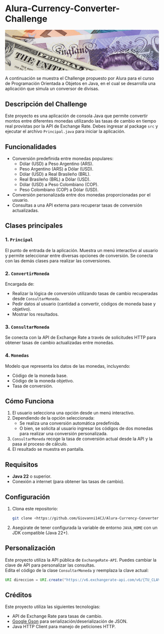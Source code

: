 # Alura-Currency-Converter-Challenge

![Dvisas](src/BackGround.jpeg)

A continuación se muestra el Challenge propuesto por Alura para el curso de Programación Orientada a 
Objetos en Java, en el cual se desarrolla una aplicación que simula un conversor de divisas.

## Descripción del Challenge

Este proyecto es una aplicación de consola Java que permite convertir montos entre diferentes monedas utilizando las 
tasas de cambio en tiempo real provistas por la API de Exchange Rate. Debes ingresar al package `src` y ejecutar el
archivo `Principal.java` para iniciar la aplicación.

## Funcionalidades
- Conversión predefinida entre monedas populares:
   - Dólar (USD) a Peso Argentino (ARS).
   - Peso Argentino (ARS) a Dólar (USD).
   - Dólar (USD) a Real Brasileño (BRL).
   - Real Brasileño (BRL) a Dólar (USD).
   - Dólar (USD) a Peso Colombiano (COP).
   - Peso Colombiano (COP) a Dólar (USD).
- Conversión personalizada entre dos monedas proporcionadas por el usuario.
- Consultas a una API externa para recuperar tasas de conversión actualizadas.

## Clases principales

### 1. `Principal`
El punto de entrada de la aplicación. Muestra un menú interactivo al usuario y permite seleccionar entre diversas opciones de conversión.
Se conecta con las demás clases para realizar las conversiones.

### 2. `ConvertirMoneda`
Encargada de:
- Realizar la lógica de conversión utilizando tasas de cambio recuperadas desde `ConsultarMoneda`.
- Pedir datos al usuario (cantidad a convertir, códigos de moneda base y objetivo).
- Mostrar los resultados.

### 3. `ConsultarMoneda`
Se conecta con la API de Exchange Rate a través de solicitudes HTTP para obtener tasas de cambio actualizadas entre monedas.

### 4. `Monedas`
Modelo que representa los datos de las monedas, incluyendo:
- Código de la moneda base.
- Código de la moneda objetivo.
- Tasa de conversión.

## Cómo Funciona
1. El usuario selecciona una opción desde un menú interactivo.
2. Dependiendo de la opción seleccionada:
   - Se realiza una conversión automática predefinida.
   - O bien, se solicita al usuario ingresar los códigos de dos monedas para realizar una conversión personalizada.
3. `ConsultarMoneda` recoge la tasa de conversión actual desde la API y la pasa al proceso de cálculo.
4. El resultado se muestra en pantalla.

## Requisitos
- **Java 22** o superior.
- Conexión a internet (para obtener las tasas de cambio).

## Configuración
1. Clona este repositorio:
   ```bash
   git clone <https://github.com/Giovanni14CJ/Alura-Currency-Converter-Challenge.git>
   ```
2. Asegúrate de tener configurada la variable de entorno `JAVA_HOME` con un JDK compatible (Java 22+).

## Personalización
Este proyecto utiliza la API pública de `ExchangeRate-API`. Puedes cambiar la clave de API para personalizar las consultas.  
Edita el código de la clase `ConsultarMoneda` y reemplaza la clave actual:
```java
URI direccion = URI.create("https://v6.exchangerate-api.com/v6/{TU_CLAVE_API}/pair/" + monedaBase + "/" + monedaTarget);
```

## Créditos
Este proyecto utiliza las siguientes tecnologías:
- API de Exchange Rate para tasas de cambio.
- [Google Gson](https://github.com/google/gson) para serialización/deserialización de JSON.
- Java HTTP Client para manejo de peticiones HTTP.